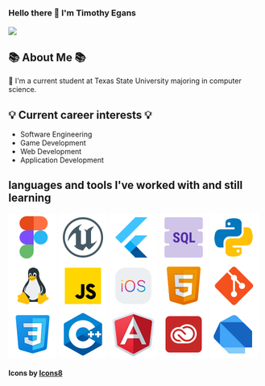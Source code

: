 ### Hello there 👋 I'm Timothy Egans

<!--
**timothyegans1/timothyegans1** is a ✨ _special_ ✨ repository because its `README.md` (this file) appears on your GitHub profile.

Here are some ideas to get you started:

- 🔭 I’m currently working on ...
- 🌱 I’m currently learning ...
- 👯 I’m looking to collaborate on ...
- 🤔 I’m looking for help with ...
- 💬 Ask me about ...
- 📫 How to reach me: ...
- 😄 Pronouns: ...
- ⚡ Fun fact: ...
-->
<a href=" " target="blank"><img align="center" src="https://github.com/timothyegans1/timothyegans1/blob/main/Images/props-halloween-witchs-potion-in-cauldron-1.png" /></a>
## 📚 About Me 📚
 🌱 I'm a current student at Texas State University majoring in computer science.

## 💡 Current career interests 💡
- Software Engineering
- Game Development
- Web Development
- Application Development

## languages and tools I've worked with and still learning
<a href=" " target="blank"><img align="center" src="https://github.com/timothyegans1/timothyegans1/blob/main/Images/icons8-figma-96.png" /></a>
<a href=" " target="blank"><img align="center" src="https://github.com/timothyegans1/timothyegans1/blob/main/Images/icons8-unreal-engine-96.png" /></a>
<a href=" " target="blank"><img align="center" src="https://github.com/timothyegans1/timothyegans1/blob/main/Images/icons8-flutter-96.png" /></a>
<a href=" " target="blank"><img align="center" src="https://github.com/timothyegans1/timothyegans1/blob/main/Images/icons8-sql-96.png" /></a>
<a href=" " target="blank"><img align="center" src="https://github.com/timothyegans1/timothyegans1/blob/main/Images/icons8-python-96.png" /></a>
<a href=" " target="blank"><img align="center" src="https://github.com/timothyegans1/timothyegans1/blob/main/Images/icons8-linux-96.png" /></a>
<a href=" " target="blank"><img align="center" src="https://github.com/timothyegans1/timothyegans1/blob/main/Images/icons8-javascript-96.png" /></a>
<a href=" " target="blank"><img align="center" src="https://github.com/timothyegans1/timothyegans1/blob/main/Images/icons8-ios-96.png" /></a>
<a href=" " target="blank"><img align="center" src="https://github.com/timothyegans1/timothyegans1/blob/main/Images/icons8-html-96.png" /></a>
<a href=" " target="blank"><img align="center" src="https://github.com/timothyegans1/timothyegans1/blob/main/Images/icons8-git-96.png" /></a>
<a href=" " target="blank"><img align="center" src="https://github.com/timothyegans1/timothyegans1/blob/main/Images/icons8-css-96.png" /></a>
<a href=" " target="blank"><img align="center" src="https://github.com/timothyegans1/timothyegans1/blob/main/Images/icons8-c-96.png" /></a>
<a href=" " target="blank"><img align="center" src="https://github.com/timothyegans1/timothyegans1/blob/main/Images/icons8-angular-96.png" /></a>
<a href=" " target="blank"><img align="center" src="https://github.com/timothyegans1/timothyegans1/blob/main/Images/icons8-adobe-creative-cloud-96.png" /></a>
<a href=" " target="blank"><img align="center" src="https://github.com/timothyegans1/timothyegans1/blob/main/Images/icons8-dart-96.png" /></a>











#### Icons by <a target="_blank" href="https://icons8.com">Icons8</a>  